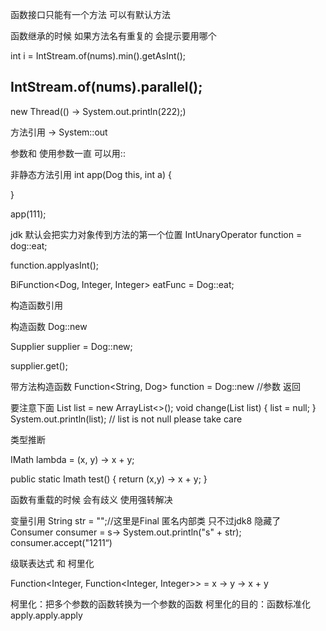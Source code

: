 函数接口只能有一个方法  可以有默认方法 

函数继承的时候  如果方法名有重复的  会提示要用哪个


int i  = IntStream.of(nums).min().getAsInt();

IntStream.of(nums).parallel();
---
new Thread(() -> System.out.println(222);)


方法引用
-> System::out

参数和  使用参数一直  可以用::






非静态方法引用
int app(Dog this, int a) {
	
}

app(111);


jdk 默认会把实力对象传到方法的第一个位置
IntUnaryOperator function = dog::eat;

function.applyasInt();

BiFunction<Dog, Integer, Integer> eatFunc = Dog::eat;

构造函数引用

构造函数  Dog::new

Supplier<Doc> supplier = Dog::new;

supplier.get();


带方法构造函数
Function<String, Dog> function =  Dog::new //参数  返回

要注意下面
List<String> list = new ArrayList<>();
void change(List<String> list) {
	list = null;
}
System.out.println(list); // list is not null please take care



类型推断


IMath lambda = (x, y) -> x + y;


public static Imath test() {
	return (x,y) -> x + y;
}

函数有重载的时候   会有歧义
使用强转解决



变量引用
String str = "";//这里是Final  匿名内部类   只不过jdk8 隐藏了
Consumer<String> consumer = s-> System.out.println("s" + str);
consumer.accept("1211“)


级联表达式  和 柯里化

 

 Function<Integer, Function<Integer, Integer>> = x -> y -> x + y


 柯里化：把多个参数的函数转换为一个参数的函数
 柯里化的目的：函数标准化
 apply.apply.apply
 
















